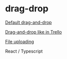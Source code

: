 # drag-drop

[Default drag-and-drop](https://github.com/Darnelo-Inc/drag-drop/tree/default-drag-'n'-drop)

[Drag-and-drop like in Trello](https://github.com/Darnelo-Inc/drag-drop/tree/drag-'n'-drop-like-in-trello)

[File uploading](https://github.com/Darnelo-Inc/drag-drop/tree/file-drop)

React /
Typescript
